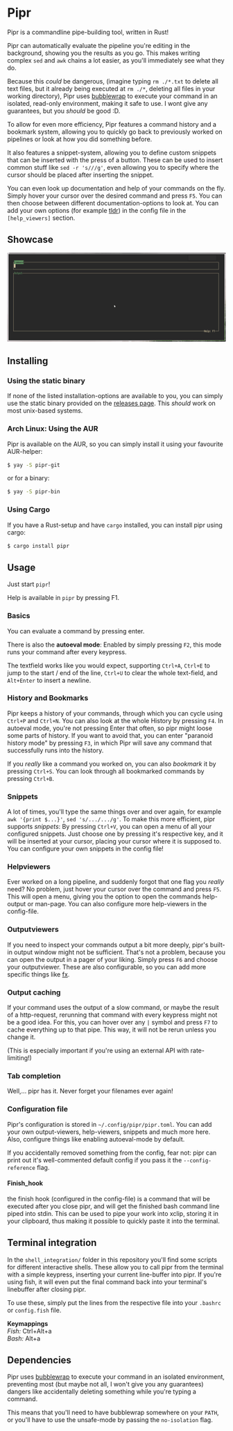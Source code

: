 # Pipr
Pipr is a commandline pipe-building tool, written in Rust!

Pipr can automatically evaluate the pipeline you're editing in the background,
showing you the results as you go. 
This makes writing complex `sed` and `awk` chains a lot easier, 
as you'll immediately see what they do.

Because this _could_ be dangerous,
(imagine typing `rm ./*.txt` to delete all text files, 
but it already being executed at `rm ./*`, deleting all files in your working directory),
Pipr uses [bubblewrap](https://github.com/containers/bubblewrap) to execute your command
in an isolated, read-only environment, making it safe to use. I wont give any guarantees,
but you _should_ be good :D.

To allow for even more efficiency, 
Pipr features a command history and a bookmark system, 
allowing you to quickly go back to previously worked on pipelines 
or look at how you did something before.

It also features a snippet-system, allowing you to define custom snippets 
that can be inserted with the press of a button.
These can be used to insert common stuff like `sed -r 's///g'`, 
even allowing you to specify where the cursor should be placed after inserting the snippet.

You can even look up documentation and help of your commands on the fly.
Simply hover your cursor over the desired command and press `F5`.
You can then choose between different documentation-options to look at.
You can add your own options (for example [tldr](https://tldr.sh/)) in the config file
in the `[help_viewers]` section.

## Showcase
![showcase](showcase.gif)

## Installing

### Using the static binary
If none of the listed installation-options are available to you, 
you can simply use the static binary provided on the 
[releases page](https://gitlab.com/Elkowar/pipr/-/releases).
This _should_ work on most unix-based systems.

### Arch Linux: Using the AUR
Pipr is available on the AUR, so you can simply install it using your favourite AUR-helper:
```sh
$ yay -S pipr-git
```
or for a binary:
```sh
$ yay -S pipr-bin
```

### Using Cargo
If you have a Rust-setup and have `cargo` installed, you can install pipr using cargo:
```sh
$ cargo install pipr
```


## Usage
Just start `pipr`!

Help is available in `pipr` by pressing F1.

### Basics
You can evaluate a command by pressing enter. 

There is also the **autoeval mode**: Enabled by simply pressing `F2`, this mode runs your command after every keypress.

The textfield works like you would expect, supporting `Ctrl+A`, `Ctrl+E` to jump to the start / end of the line,
`Ctrl+U` to clear the whole text-field, and `Alt+Enter` to insert a newline.

### History and Bookmarks
Pipr keeps a history of your commands, through which you can cycle using `Ctrl+P` and `Ctrl+N`. 
You can also look at the whole History by pressing `F4`.
In autoeval mode, you're not pressing Enter that often, so pipr might loose some parts of history.
If you want to avoid that, you can enter "paranoid history mode" by pressing `F3`, 
in which Pipr will save any command that successfully runs into the history.

If you _really_ like a command you worked on, you can also *bookmark* it by pressing `Ctrl+S`.
You can look through all bookmarked commands by pressing `Ctrl+B`.

### Snippets
A lot of times, you'll type the same things over and over again, for example `awk '{print $...}'`, `sed 's/.../.../g'`.
To make this more efficient, pipr supports *snippets*: By pressing `Ctrl+V`, 
you can open a menu of all your configured snippets. Just choose one by pressing it's respective key, 
and it will be inserted at your cursor, placing your cursor where it is supposed to.
You can configure your own snippets in the config file!

### Helpviewers
Ever worked on a long pipeline, and suddenly forgot that one flag you _really_ need?
No problem, just hover your cursor over the command and press `F5`.
This will open a menu, giving you the option to open the commands help-output or man-page.
You can also configure more help-viewers in the config-file.

### Outputviewers
If you need to inspect your commands output a bit more deeply, 
pipr's built-in output window might not be sufficient.
That's not a problem, because you can open the output in a pager of your liking.
Simply press `F6` and choose your outputviewer.
These are also configurable, so you can add more specific things like [fx](https://github.com/antonmedv/fx).

### Output caching
If your command uses the output of a slow command, or maybe the result of a http-request, 
rerunning that command with every keypress might not be a good idea.
For this, you can hover over any `|` symbol and press `F7` to cache everything up to that pipe. 
This way, it will not be rerun unless you change it.

(This is especially important if you're using an external API with rate-limiting!)

### Tab completion
Well,... pipr has it. Never forget your filenames ever again!

### Configuration file
Pipr's configuration is stored in `~/.config/pipr/pipr.toml`.
You can add your own output-viewers, help-viewers, snippets and much more here. 
Also, configure things like enabling autoeval-mode by default.

If you accidentally removed something from the config, fear not: 
pipr can print out it's well-commented default config if you pass it the `--config-reference` flag.

#### Finish_hook
the finish hook (configured in the config-file) is a command that will be executed after you close pipr, 
and will get the finished bash command line piped into stdin.
This can be used to pipe your work into xclip, storing it in your clipboard, 
thus making it possible to quickly paste it into the terminal.


## Terminal integration
In the `shell_integration/` folder in this repository you'll find some scripts for different interactive shells.
These allow you to call pipr from the terminal with a simple keypress, 
inserting your current line-buffer into pipr.
If you're using fish, it will even put the final command back into your terminal's linebuffer after closing pipr.

To use these, simply put the lines from the respective file into your `.bashrc` or `config.fish` file.

__Keymappings__  
*Fish:* Ctrl+Alt+a  
*Bash:* Alt+a

## Dependencies
Pipr uses [bubblewrap](https://github.com/containers/bubblewrap)
to execute your command in an isolated environment, 
preventing most (but maybe not all, I won't give you any guarantees) dangers 
like accidentally deleting something while you're typing a command.

This means that you'll need to have bubblewrap somewhere on your `PATH`,
or you'll have to use the unsafe-mode by passing the `no-isolation` flag.

